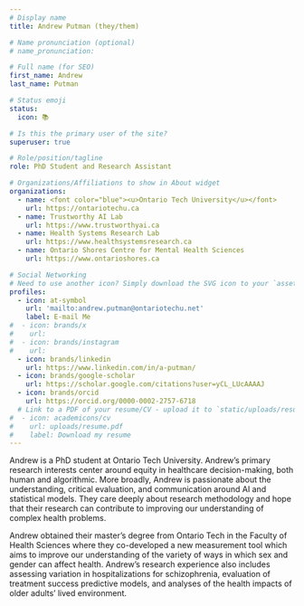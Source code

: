 ```yaml
---
# Display name
title: Andrew Putman (they/them)

# Name pronunciation (optional)
# name_pronunciation:

# Full name (for SEO)
first_name: Andrew
last_name: Putman

# Status emoji
status:
  icon: 📚

# Is this the primary user of the site?
superuser: true

# Role/position/tagline
role: PhD Student and Research Assistant

# Organizations/Affiliations to show in About widget
organizations:
  - name: <font color="blue"><u>Ontario Tech University</u></font>
    url: https://ontariotechu.ca
  - name: Trustworthy AI Lab
    url: https://www.trustworthyai.ca
  - name: Health Systems Research Lab
    url: https://www.healthsystemsresearch.ca
  - name: Ontario Shores Centre for Mental Health Sciences
    url: https://www.ontarioshores.ca

# Social Networking
# Need to use another icon? Simply download the SVG icon to your `assets/media/icons/` folder.
profiles:
  - icon: at-symbol
    url: 'mailto:andrew.putman@ontariotechu.net'
    label: E-mail Me
#  - icon: brands/x
#    url: 
#  - icon: brands/instagram
#    url: 
  - icon: brands/linkedin
    url: https://www.linkedin.com/in/a-putman/
  - icon: brands/google-scholar
    url: https://scholar.google.com/citations?user=yCL_LUcAAAAJ
  - icon: brands/orcid
    url: https://orcid.org/0000-0002-2757-6718
  # Link to a PDF of your resume/CV - upload it to `static/uploads/resume.pdf`
#  - icon: academicons/cv
#    url: uploads/resume.pdf
#    label: Download my resume
---
```


Andrew is a PhD student at Ontario Tech University. Andrew’s primary research interests center around equity in healthcare decision-making, both human and algorithmic. More broadly, Andrew is passionate about the understanding, critical evaluation, and communication around AI and statistical models. They care deeply about research methodology and hope that their research can contribute to improving our understanding of complex health problems.

Andrew obtained their master’s degree from Ontario Tech in the Faculty of Health Sciences where they co-developed a new measurement tool which aims to improve our understanding of the variety of ways in which sex and gender can affect health. Andrew’s research experience also includes assessing variation in hospitalizations for schizophrenia, evaluation of treatment success predictive models, and analyses of the health impacts of older adults’ lived environment.
